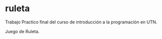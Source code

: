 # ruleta

Trabajo Practico final del curso de introducción a la programación en UTN.

Juego de Ruleta.

